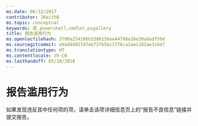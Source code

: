 ```yaml
---
ms.date: 06/12/2017
contributor: JKeithB
ms.topic: conceptual
keywords: 库,powershell,cmdlet,psgallery
title: 报告滥用行为
ms.openlocfilehash: 3700a254196b3366156ee44798a16e39a8adf59d
ms.sourcegitcommit: e9ad4d85fd7eb72fb5bc37f6ca3ae1282ae3c6d7
ms.translationtype: HT
ms.contentlocale: zh-CN
ms.lasthandoff: 05/10/2018
---
```

# <a name="report-abuse"></a>报告滥用行为

如果发现违反其中任何项的项，请单击该项详细信息页上的“报告不良信息”链接并提交报告。
